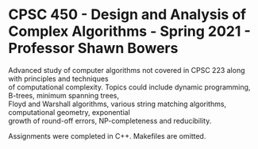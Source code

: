 # CPSC 450 - Design and Analysis of Complex Algorithms - Spring 2021 - Professor Shawn Bowers

Advanced study of computer algorithms not covered in CPSC 223 along with principles and techniques  
of computational complexity. Topics could include dynamic programming, B-trees, minimum spanning trees,  
Floyd and Warshall algorithms, various string matching algorithms, computational geometry, exponential  
growth of round-off errors, NP-completeness and reducibility.

Assignments were completed in C++. Makefiles are omitted.
